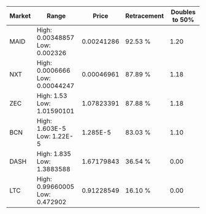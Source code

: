 | Market | Range | Price| Retracement | Doubles to 50% |
| --- | --- | --- | --- | --- |
| MAID | High: 0.00348857<br />Low: 0.002326 | 0.00241286 | 92.53 % | 1.20 |
| NXT | High: 0.0006666<br />Low: 0.00044247 | 0.00046961 | 87.89 % | 1.18 |
| ZEC | High: 1.53<br />Low: 1.01590101 | 1.07823391 | 87.88 % | 1.18 |
| BCN | High: 1.603E-5<br />Low: 1.22E-5 | 1.285E-5 | 83.03 % | 1.10 |
| DASH | High: 1.835<br />Low: 1.3883588 | 1.67179843 | 36.54 % | 0.00 |
| LTC | High: 0.99660005<br />Low: 0.472902 | 0.91228549 | 16.10 % | 0.00 |
